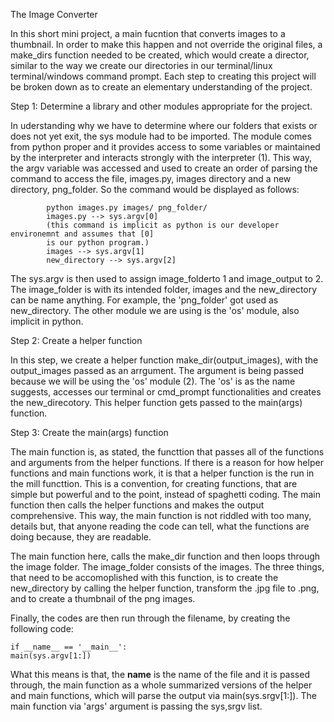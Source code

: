 The Image Converter

In this short mini project, a main fucntion that converts images to a thumbnail.
In order to make this happen and not override the original files, a make_dirs function
needed to be created, which would create a director, similar to the way we create our directories
in our terminal/linux terminal/windows command prompt. Each step to creating this project
will be broken down as to create an elementary understanding of the project.

Step 1: Determine a library and other modules appropriate for the project.

In uderstanding why we have to determine where our folders that exists or does not yet exit,
the sys module had to be imported. The module comes from python proper and it provides access
to some variables or maintained by the interpreter and interacts strongly with the interpreter (1).
This way, the argv variable was accessed and used to create an order of parsing the command to
access the file, images.py, images directory and a new directory, png_folder. So the command
would be displayed as follows:

            python images.py images/ png_folder/
            images.py --> sys.argv[0]
            (this command is implicit as python is our developer environemnt and assumes that [0]
            is our python program.)
            images --> sys.argv[1]
            new_directory --> sys.argv[2]

The sys.argv is then used to assign image_folderto 1 and image_output to 2. The image_folder
is with its intended folder, images and the new_directory can be name anything. For example,
the 'png_folder' got used as new_directory. The other module we are using is the 'os' module,
also implicit in python.

Step 2: Create a helper function

In this step, we create a helper function make_dir(output_images), with the output_images passed
as an arrgument. The argument is being passed because we will be using the 'os' module (2). The 'os'
is as the name suggests, accesses our terminal or cmd_prompt functionalities and creates the
new_direcotory. This helper function gets passed to the main(args) function.

Step 3: Create the main(args) function

The main function is, as stated, the functtion that passes all of the functions and arguments from
the helper functions. If there is a reason for how helper functions and main functions work, it is
that a helper function is the run in the mill functtion. This is a convention, for creating functions,
that are simple but powerful and to the point, instead of spaghetti coding. The main function then calls
the helper functions and makes the output comprehensive. This way, the main function is not riddled with
too many, details but, that anyone reading the code can tell, what the functions are doing because, they
are readable.

The main function here, calls the make_dir function and then loops through the image folder. The
image_folder consists of the images. The three things, that need to be accomoplished with this function,
is to create the new_directory by calling the helper function, transform the .jpg file to .png, and to
create a thumbnail of the png images.

Finally, the codes are then run through the filename, by creating the following code:
    
    if __name__ == '__main__':
    main(sys.argv[1:])

What this means is that, the __name__ is the name of the file and it is passed through,
the main function as a whole summarized versions of the helper and main functions, which will
parse the output via  main(sys.srgv[1:]). The main function via 'args' argument is passing the
sys,srgv list.
